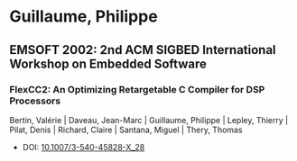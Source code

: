 # Guillaume, Philippe

## EMSOFT 2002: 2nd ACM SIGBED International Workshop on Embedded Software

### FlexCC2: An Optimizing Retargetable C Compiler for DSP Processors
Bertin, Valérie | Daveau, Jean-Marc | Guillaume, Philippe | Lepley, Thierry | Pilat, Denis | Richard, Claire | Santana, Miguel | Thery, Thomas
* DOI: [10.1007/3-540-45828-X_28](https://doi.org/10.1007/3-540-45828-X_28)

